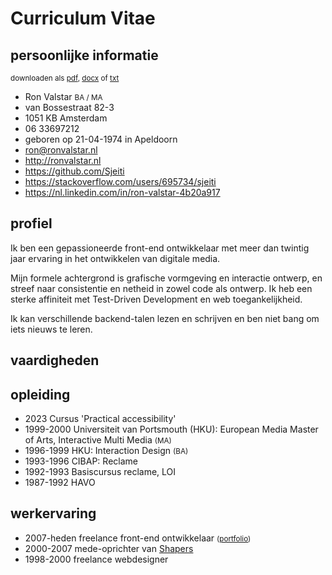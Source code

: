 <!--
  date: 2014-05-23
  modified: 2023-06-26
  slug: cv-nl
  type: page
  metaKeyword: front-end ontwikkelaar
  metaTitle: Curriculum Vitae Ron Valstar - nl
  metaDescription: Ik ben een front-end ontwikkelaar met meer dan achttien jaar ervaring in grafisch ontwerp, interactie ontwerp en programmeren.
-->


# Curriculum Vitae
<div class="print-columns">
<div>

## persoonlijke informatie

<small class="pull-right" data-download>
    downloaden als 
    <a href="https://res.cloudinary.com/dn1rmdjs5/image/upload/v1569508867/rv/Curiculum-Vitae_Ron-Valstar_front-end-developer.pdf" download="Curiculum-Vitae_Ron-Valstar_front-end-developer.pdf">pdf</a>,
    <a data-download-word href="Curiculum-Vitae_Ron-Valstar_front-end-developer.docx" download="Curiculum-Vitae_Ron-Valstar_front-end-developer.docx">docx</a>
    of <a data-download-txt href="Curiculum-Vitae_Ron-Valstar_front-end-developer.md" download="Curiculum-Vitae_Ron-Valstar_front-end-developer.txt">txt</a>
</small>
<ul class="list-unstyled">
	<li>Ron Valstar <small>BA / MA</small></li>
	<li>van Bossestraat 82-3</li>
	<li>1051 KB Amsterdam</li>
	<li>06 33697212</li>
	<li>geboren op 21-04-1974 in Apeldoorn</li>
	<li><a href="mailto:ron@ronvalstar.nl">ron@ronvalstar.nl</a></li>
	<li><a href="http://ronvalstar.nl">http://ronvalstar.nl</a></li>
	<li><a href="https://github.com/Sjeiti">https://github.com/Sjeiti</a></li>
	<li><a href="https://stackoverflow.com/users/695734/sjeiti">https://stackoverflow.com/users/695734/sjeiti</a></li>
	<li><a href="https://nl.linkedin.com/in/ron-valstar-4b20a917">https://nl.linkedin.com/in/ron-valstar-4b20a917</a></li>
</ul>

</div><div>


## profiel

Ik ben een gepassioneerde front-end ontwikkelaar met meer dan twintig jaar ervaring in het ontwikkelen van digitale media.

Mijn formele achtergrond is grafische vormgeving en interactie ontwerp, en streef naar consistentie en netheid in zowel code als ontwerp.
Ik heb een sterke affiniteit met Test-Driven Development en web toegankelijkheid.

Ik kan verschillende backend-talen lezen en schrijven en ben niet bang om iets nieuws te leren.

</div>
</div>


## vaardigheden

<div 
    id="skillsWrapper"
    data-skills="html|css|javascript|react:4.75|angular:4.45|vue|tdd|cypress:5|jsdoc|design-system|ux:3.75|accessibility|storybook|scrum"
    data-associations='{
  "css": ["CSS3", "SASS", "LESS", "BEM"]  
}' 
>
</div>

<div class="print-columns"><div>

## opleiding

 - <time>2023</time> Cursus 'Practical accessibility'
 - <time>1999-2000</time> Universiteit van Portsmouth (HKU): European Media Master of Arts, Interactive Multi Media <small>(MA)</small>
 - <time>1996-1999</time> HKU: Interaction Design <small>(BA)</small>
 - <time>1993-1996</time> CIBAP: Reclame
 - <time>1992-1993</time> Basiscursus reclame, LOI
 - <time>1987-1992</time> HAVO

</div><div>

## werkervaring

 - <time>2007-heden</time> freelance front-end ontwikkelaar <small>([portfolio](https://ronvalstar.nl/projects))</small>
 - <time>2000-2007</time> mede-oprichter van [Shapers](http://www.shapers.nl/)
 - <time>1998-2000</time> freelance webdesigner

<!--
## cursussen
- <time>2023</time> Praktische Toegankelijkheid
- <time>2021</time> Omgaan met de zeis
- <time>2013</time> Basisvaardigheden lassen
- <time>1992-1993</time> Basiscursus reclame, LOI
-->

</div></div>


<div class="page-break"></div>
